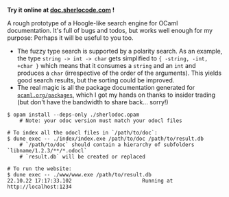 **Try it online at [doc.sherlocode.com](https://doc.sherlocode.com) !**

A rough prototype of a Hoogle-like search engine for OCaml documentation. It's full of bugs and todos, but works well enough for my purpose: Perhaps it will be useful to you too.
- The fuzzy type search is supported by a polarity search. As an example, the type `string -> int -> char` gets simplified to `{ -string, -int, +char }` which means that it consumes a `string` and an `int` and produces a `char` (irrespective of the order of the arguments). This yields good search results, but the sorting could be improved.
- The real magic is all the package documentation generated for [`ocaml.org/packages`](https://ocaml.org/packages), which I got my hands on thanks to insider trading (but don't have the bandwidth to share back... sorry!)

```
$ opam install --deps-only ./sherlodoc.opam
    # Note: your odoc version must match your odocl files

# To index all the odocl files in `/path/to/doc`:
$ dune exec -- ./index/index.exe /path/to/doc /path/to/result.db
    # `/path/to/doc` should contain a hierarchy of subfolders `libname/1.2.3/**/*.odocl`
    # `result.db` will be created or replaced

# To run the website:
$ dune exec -- ./www/www.exe /path/to/result.db
22.10.22 17:17:33.102                       Running at http://localhost:1234
```
